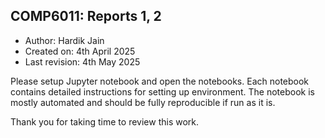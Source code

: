 ## COMP6011: Reports 1, 2

* Author: Hardik Jain
* Created on: 4th April 2025
* Last revision: 4th May 2025

Please setup Jupyter notebook and open the notebooks. Each notebook contains detailed instructions for setting up environment.
The notebook is mostly automated and should be fully reproducible if run as it is.

Thank you for taking time to review this work.
